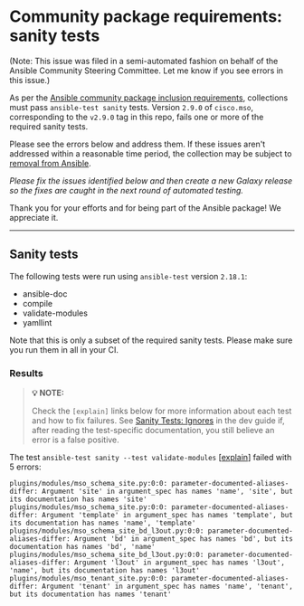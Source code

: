 # Community package requirements: sanity tests

(Note: This issue was filed in a semi-automated fashion on behalf of the Ansible Community Steering Committee. Let me know if you see errors in this issue.)

As per the [Ansible community package inclusion requirements][ci-testing], collections must pass `ansible-test sanity` tests. Version `2.9.0` of `cisco.mso`, corresponding to the `v2.9.0` tag in this repo, fails one or more of the required sanity tests.


Please see the errors below and address them. If these issues aren't addressed within a reasonable time period, the collection may be subject to [removal from Ansible][removal].

*Please fix the issues identified below and then create a new Galaxy release so the fixes are caught in the next round of automated testing.*

Thank you for your efforts and for being part of the Ansible package! We appreciate it.

---

## Sanity tests

The following tests were run using `ansible-test` version `2.18.1`:

- ansible-doc
- compile
- validate-modules
- yamllint

Note that this is only a subset of the required sanity tests. Please make sure you run them in all in your CI.

### Results

> **💡 NOTE:**
>
> Check the `[explain]` links below for more information about each test and how to fix failures.
> See [Sanity Tests: Ignores](https://docs.ansible.com/ansible/latest/dev_guide/testing/sanity/ignores.html) in the dev guide if, after reading the test-specific documentation, you still believe an error is a false positive.

The test `ansible-test sanity --test validate-modules` [[explain](https://docs.ansible.com/ansible-core/2.18/dev_guide/testing/sanity/validate-modules.html)] failed with 5 errors:

``` text
plugins/modules/mso_schema_site.py:0:0: parameter-documented-aliases-differ: Argument 'site' in argument_spec has names 'name', 'site', but its documentation has names 'site'
plugins/modules/mso_schema_site.py:0:0: parameter-documented-aliases-differ: Argument 'template' in argument_spec has names 'template', but its documentation has names 'name', 'template'
plugins/modules/mso_schema_site_bd_l3out.py:0:0: parameter-documented-aliases-differ: Argument 'bd' in argument_spec has names 'bd', but its documentation has names 'bd', 'name'
plugins/modules/mso_schema_site_bd_l3out.py:0:0: parameter-documented-aliases-differ: Argument 'l3out' in argument_spec has names 'l3out', 'name', but its documentation has names 'l3out'
plugins/modules/mso_tenant_site.py:0:0: parameter-documented-aliases-differ: Argument 'tenant' in argument_spec has names 'name', 'tenant', but its documentation has names 'tenant'
```




[ci-testing]: https://docs.ansible.com/ansible/latest/community/collection_contributors/collection_requirements.html#ci-testing
[repo-mgmt]: https://docs.ansible.com/ansible/latest/community/collection_contributors/collection_requirements.html#repository-management
[removal]: https://github.com/ansible-collections/overview/blob/main/removal_from_ansible.rst

